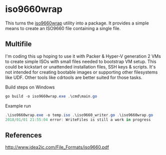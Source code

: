 # iso9660wrap

This turns the [iso9660wrap](https://github.com/johto/iso9660wrap) utility into a package. It provides a simple means to create an ISO9660 file containing a single file. 



## Multifile 

I'm coding this up hoping to use it with Packer & Hyper-V generation 2 VMs to create simple ISOs with small files needed to bootstrap VM setup. This could be kickstart or unattended installation files, SSH keys & scripts. It's not intended for creating bootable images or supporting other filesystems like UDF. Other tools like cdrtools are better suited for those tasks.

Build steps on Windows

```powershell
go build -o iso9660wrap.exe .\cmd\main.go
```

Example run

```powershell
.\iso9660wrap.exe -o temp.iso .\iso9660_writer.go .\iso9660wrap.go
2018/01/01 21:55:04 error: WriteFiles is still a work in progress
```

## References

http://www.idea2ic.com/File_Formats/iso9660.pdf